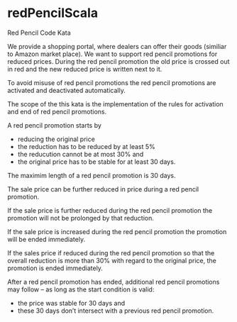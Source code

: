 redPencilScala
==============

Red Pencil Code Kata

We provide a shopping portal, where dealers can offer their goods (similiar to Amazon market place). 
We want to support red pencil promotions for reduced prices. During the red pencil promotion the old 
price is crossed out in red and the new reduced price is written next to it.

To avoid misuse of red pencil promotions the red pencil promotions are activated and deactivated automatically.

The scope of the this kata is the implementation of the rules for activation and end of red pencil promotions.

A red pencil promotion starts by 
  - reducing the original price
  - the reduction has to be reduced by at least 5%
  - the reducution cannot be at most 30% and
  - the original price has to be stable for at least 30 days.

The maximim length of a red pencil promotion is 30 days.

The sale price can be further reduced in price during a red pencil promotion.

If the sale price is further reduced during the red pencil promotion the promotion will not be prolonged by that reduction.

If the sale price is increased during the red pencil promotion the promotion will be ended immediately.

If the sales price if reduced during the red pencil promotion so that the overall reduction is more than 
30% with regard to the original price, the promotion is ended immediately.

After a red pencil promotion has ended, additional red pencil promotions may follow – 
as long as the start condition is valid: 
  - the price was stable for 30 days and 
  - these 30 days don’t intersect with a previous red pencil promotion.
